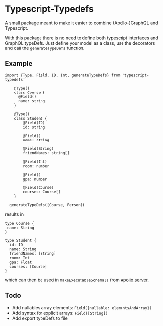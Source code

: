 # Typescript-Typedefs

A small package meant to make it easier to combine (Apollo-)GraphQL and Typescript.

With this package there is no need to define both typescript interfaces and GraphQL typeDefs. Just define your model as a class, use the decorators and call the `generateTypeDefs` function.

## Example

```
import {Type, Field, ID, Int, generateTypeDefs} from 'typescript-typedefs'

    @Type()
    class Course {
      @Field()
      name: string
    }

    @Type()
    class Student {
        @Field(ID)
        id: string

        @Field()
        name: string

        @Field(String)
        friendNames: string[]

        @Field(Int)
        room: number

        @Field()
        gpa: number

        @Field(Course)
        courses: Course[]
    }

  generateTypeDefs([Course, Person])
```

results in

```
type Course {
 name: String
}

type Student {
  id: ID
  name: String
  friendNames: [String]
  room: Int
  gpa: Float
  courses: [Course]
}
```

which can then be used in `makeExecutableSchema()` from [Apollo server.](https://www.npmjs.com/package/apollo-server)

## Todo

- Add nullables array elements: `Field({nullable: elementsAndArray})`
- Add syntax for explicit arrays: `Field([String])`
- Add export typeDefs to file
